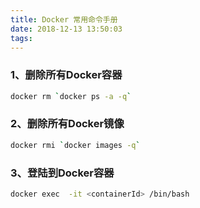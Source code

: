 ```yaml
---
title: Docker 常用命令手册
date: 2018-12-13 13:50:03
tags:
---
```

### 1、删除所有Docker容器
```bash
docker rm `docker ps -a -q`
```
### 2、删除所有Docker镜像
```bash
docker rmi `docker images -q`
```
<!-- more -->

### 3、登陆到Docker容器
```bash
docker exec  -it <containerId> /bin/bash
```



